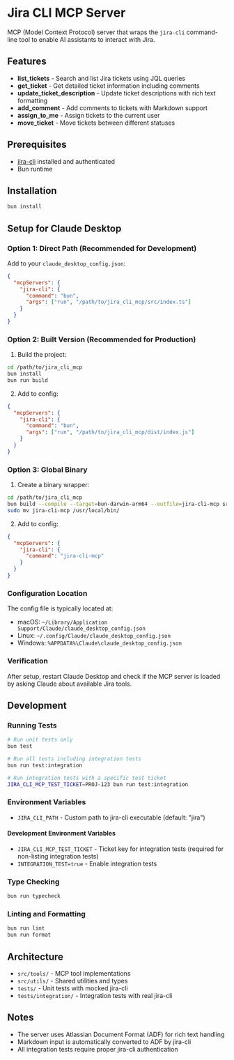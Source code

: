 # Jira CLI MCP Server

MCP (Model Context Protocol) server that wraps the `jira-cli` command-line tool to enable AI assistants to interact with Jira.

## Features

- **list_tickets** - Search and list Jira tickets using JQL queries
- **get_ticket** - Get detailed ticket information including comments
- **update_ticket_description** - Update ticket descriptions with rich text formatting
- **add_comment** - Add comments to tickets with Markdown support
- **assign_to_me** - Assign tickets to the current user
- **move_ticket** - Move tickets between different statuses

## Prerequisites

- [jira-cli](https://github.com/ankitpokhrel/jira-cli) installed and authenticated
- Bun runtime

## Installation

```bash
bun install
```

## Setup for Claude Desktop

### Option 1: Direct Path (Recommended for Development)

Add to your `claude_desktop_config.json`:

```json
{
  "mcpServers": {
    "jira-cli": {
      "command": "bun",
      "args": ["run", "/path/to/jira_cli_mcp/src/index.ts"]
    }
  }
}
```

### Option 2: Built Version (Recommended for Production)

1. Build the project:
```bash
cd /path/to/jira_cli_mcp
bun install
bun run build
```

2. Add to config:
```json
{
  "mcpServers": {
    "jira-cli": {
      "command": "bun",
      "args": ["run", "/path/to/jira_cli_mcp/dist/index.js"]
    }
  }
}
```

### Option 3: Global Binary

1. Create a binary wrapper:
```bash
cd /path/to/jira_cli_mcp
bun build --compile --target=bun-darwin-arm64 --outfile=jira-cli-mcp src/index.ts
sudo mv jira-cli-mcp /usr/local/bin/
```

2. Add to config:
```json
{
  "mcpServers": {
    "jira-cli": {
      "command": "jira-cli-mcp"
    }
  }
}
```

### Configuration Location

The config file is typically located at:
- macOS: `~/Library/Application Support/Claude/claude_desktop_config.json`
- Linux: `~/.config/Claude/claude_desktop_config.json`
- Windows: `%APPDATA%\Claude\claude_desktop_config.json`

### Verification

After setup, restart Claude Desktop and check if the MCP server is loaded by asking Claude about available Jira tools.

## Development

### Running Tests

```bash
# Run unit tests only
bun test

# Run all tests including integration tests
bun run test:integration

# Run integration tests with a specific test ticket
JIRA_CLI_MCP_TEST_TICKET=PROJ-123 bun run test:integration
```

### Environment Variables

- `JIRA_CLI_PATH` - Custom path to jira-cli executable (default: "jira")

#### Development Environment Variables

- `JIRA_CLI_MCP_TEST_TICKET` - Ticket key for integration tests (required for non-listing integration tests)
- `INTEGRATION_TEST=true` - Enable integration tests

### Type Checking

```bash
bun run typecheck
```

### Linting and Formatting

```bash
bun run lint
bun run format
```

## Architecture

- `src/tools/` - MCP tool implementations
- `src/utils/` - Shared utilities and types
- `tests/` - Unit tests with mocked jira-cli
- `tests/integration/` - Integration tests with real jira-cli

## Notes

- The server uses Atlassian Document Format (ADF) for rich text handling
- Markdown input is automatically converted to ADF by jira-cli
- All integration tests require proper jira-cli authentication
